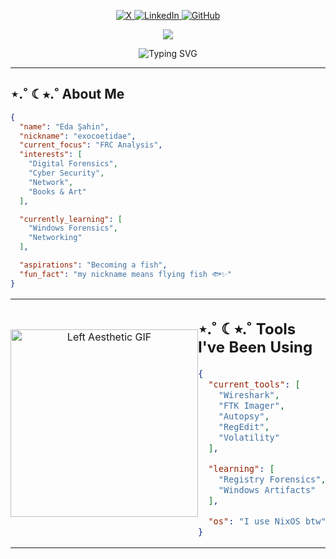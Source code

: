 <!-- Social Media Links -->
<p align="center">
  <a href="https://twitter.com/xid33n">
    <img src="https://img.shields.io/badge/X-000000?style=for-the-badge&logo=x&logoColor=white" alt="X"/>
  </a>
  <a href="https://linkedin.com/in/eda-şahin-a547a8295">
    <img src="https://img.shields.io/badge/LinkedIn-132278?style=for-the-badge&logo=linkedin&logoColor=white" alt="LinkedIn"/>
  </a>
  <a href="https://github.com/EdaShn">
    <img src="https://img.shields.io/badge/GitHub-808080?style=for-the-badge&logo=github&logoColor=white" alt="GitHub"/>
  </a>
</p>

<!-- Animated Header -->
<p align="center">
  <img src="https://capsule-render.vercel.app/api?type=waving&color=0:000000&height=200&section=header&text=Eda%20Şahin&fontSize=70&fontColor=ffffff&animation=fadeIn&fontAlignY=35&desc=Wannabe%20Frc%20Analyst%20|%20Nick:%20exocoetidae&descAlignY=55&descSize=20"/>
</p>
<!-- FRC Notes Animated -->
<p align="center"><img src="https://readme-typing-svg.herokuapp.com?font=Fira+Code&size=18&duration=3000&pause=1000&color=FFFFFF&center=true&vCenter=true&width=500&lines=Aspiring+FRC+Analyst;Diving+deep+into+digital+forensics;Passionate+about+cybersecurity;Always+investigating%2C+always+learning" alt="Typing SVG" />
</p>

---

## ⋆.˚ ☾⭒.˚ About Me
```json
{
  "name": "Eda Şahin",
  "nickname": "exocoetidae",
  "current_focus": "FRC Analysis",
  "interests": [
    "Digital Forensics",
    "Cyber Security", 
    "Network",
    "Books & Art"
  ],

  "currently_learning": [
    "Windows Forensics",
    "Networking"
  ],

  "aspirations": "Becoming a fish",
  "fun_fact": "my nickname means flying fish 🐟✨"
}

```
<table style="border-collapse: collapse; border: none; border-spacing: 0; width: 100%;">
  <tr>
    <!-- Sol GIF -->
    <td width="25%" align="center" valign="middle" style="border: none; padding: 0;">
      <img src="https://media1.tenor.com/m/J-HRG1Ks-k8AAAAd/zen-ichi.gif" width="300" alt="Left Aesthetic GIF"/>
    </td>
    <!-- Orta JSON -->
    <td width="50%" valign="middle" style="border: none; padding: 0;">
      <h2>⋆.˚ ☾⭒.˚ Tools I've Been Using</h2>

```json
{
  "current_tools": [
    "Wireshark",
    "FTK Imager",
    "Autopsy",
    "RegEdit",
    "Volatility"
  ],

  "learning": [
    "Registry Forensics",
    "Windows Artifacts"
  ],

  "os": "I use NixOS btw"
}

```
</td>

<!-- Sağ GIF -->
<td width="25%" align="center" valign="middle" style="border: none; padding: 0;">
  <img src="https://media1.tenor.com/m/9Q3mIF6E2n0AAAAC/art-trippy-art.gif" width="300" alt="Right Trippy GIF"/>
</td>

